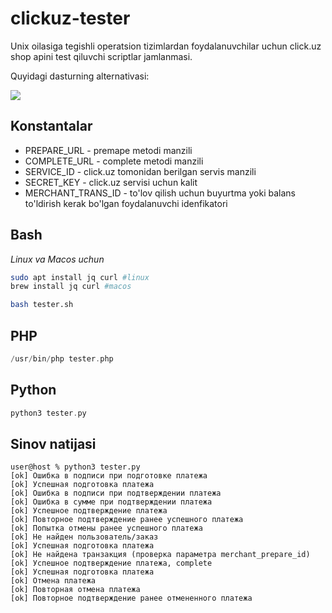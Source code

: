 
# clickuz-tester

Unix oilasiga tegishli operatsion tizimlardan foydalanuvchilar uchun click.uz shop apini test qiluvchi scriptlar jamlanmasi.

Quyidagi dasturning alternativasi:

![](https://i.ibb.co/SnqS7Sd/image.png)

## Konstantalar

- PREPARE_URL - premape metodi manzili
- COMPLETE_URL - complete metodi manzili
- SERVICE_ID - click.uz tomonidan berilgan servis manzili
- SECRET_KEY - click.uz servisi uchun kalit
- MERCHANT_TRANS_ID - to'lov qilish uchun buyurtma yoki balans to'ldirish kerak bo'lgan foydalanuvchi idenfikatori

## Bash

*Linux va Macos uchun*

```bash
sudo apt install jq curl #linux
brew install jq curl #macos
```

```bash
bash tester.sh
```

## PHP

```php
/usr/bin/php tester.php
```

## Python

```php
python3 tester.py
```

## Sinov natijasi

```
user@host % python3 tester.py
[ok] Ошибка в подписи при подготовке платежа
[ok] Успешная подготовка платежа
[ok] Ошибка в подписи при подтверждении платежа
[ok] Ошибка в сумме при подтверждении платежа
[ok] Успешное подтверждение платежа
[ok] Повторное подтверждение ранее успешного платежа
[ok] Попытка отмены ранее успешного платежа
[ok] Не найден пользователь/заказ
[ok] Успешная подготовка платежа
[ok] Не найдена транзакция (проверка параметра merchant_prepare_id)
[ok] Успешное подтверждение платежа, complete
[ok] Успешная подготовка платежа
[ok] Отмена платежа
[ok] Повторная отмена платежа
[ok] Повторное подтверждение ранее отмененного платежа
```